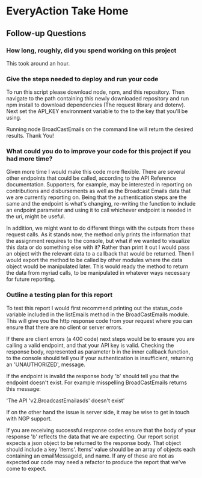 # EveryAction Take Home

## Follow-up Questions

### How long, roughly, did you spend working on this project

This took around an hour. 

### Give the steps needed to deploy and run your code

To run this script please download node, npm, and this repository. Then navigate to the path containing this newly downloaded repository and run npm install to download dependencies (The request library and dotenv). Next set the API_KEY environment variable to the to the key that you'll be using.

Running node BroadCastEmails on the command line will return the desired results. Thank You!

### What could you do to improve your code for this project if you had more time?

Given more time I would make this code more flexible. There are several other endpoints that could be called, according to the API Reference documentation. Supporters, for example, may be interested in reporting on contributions and disbursements as well as the Broadcast Emails data that we are currently reporting on. Being that the authentication steps are the same and the endpoint is what's changing, re-writing the function to include an endpoint parameter and using it to call whichever endpoint is needed in the uri, might be useful.

In addition, we might want to do different things with the outputs from these request calls. As it stands now, the method only prints the information  that the assignment requires to the console, but what if we wanted to visualize this data or do something else with it? Rather than print it out I would pass an object with the relevant data to a callback that would be returned. Then I would export the method to be called by other modules where the data object would be manipulated later. This would ready the method to return the data from myriad calls, to be manipulated in whatever ways necessary for future reporting.

### Outline a testing plan for this report

To test this report I would first recommend printing out the status_code variable included in the listEmails method in the BroadCastEmails module. This will give you the http response code from your request where you can ensure that there are no client or server errors.

If there are client errors (a 400 code) next steps would be to ensure you are calling a valid endpoint, and that your API key is valid. Checking the response body, represented as parameter b in the inner callback function, to the console should tell you if your authentication is insufficient, returning an 'UNAUTHORIZED', message.

If the endpoint is invalid the response body 'b' should tell you that the endpoint doesn't exist. For example misspelling BroadCastEmails returns this message:

'The API 'v2.BroadcastEmailasds' doesn't exist'

If on the other hand the issue is server side, it may be wise to get in touch with NGP support.

If you are receiving successful response codes ensure that the body of your response 'b' reflects the data that we are expecting. Our report script expects a json object to be returned to the response body. That object should include a key 'items'. Items' value should be an array of objects each containing an emailMessageId, and name. If any of these are not as expected our code may need a refactor to produce the report that we've come to expect. 
